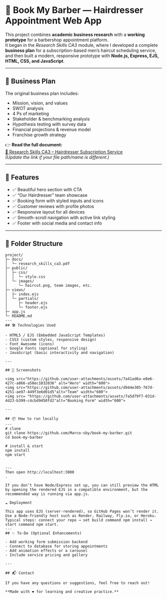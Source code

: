 # 💈 Book My Barber — Hairdresser Appointment Web App

This project combines **academic business research** with a **working prototype** for a barbershop appointment platform.  
It began in the *Research Skills CA3* module, where I developed a complete **business plan** for a subscription-based men’s haircut scheduling service, and then built a modern, responsive prototype with **Node.js, Express, EJS, HTML, CSS, and JavaScript**.

---

## 📄 Business Plan

The original business plan includes:

- Mission, vision, and values  
- SWOT analysis  
- 4 Ps of marketing  
- Stakeholder & benchmarking analysis  
- Hypothesis testing with survey data  
- Financial projections & revenue model  
- Franchise growth strategy  

👉 **Read the full document:**  
[📕 Research Skills CA3 – Hairdresser Subscription Service](docs/research_skills_ca3.pdf)  
*(Update the link if your file path/name is different.)*

---

## 🚀 Features

- ✅ Beautiful hero section with CTA  
- ✅ “Our Hairdresser” team showcase  
- ✅ Booking form with styled inputs and icons  
- ✅ Customer reviews with profile photos  
- ✅ Responsive layout for all devices  
- ✅ Smooth-scroll navigation with active link styling  
- ✅ Footer with social media and contact info  

---

## 📁 Folder Structure

```text
project/
├─ docs/
│  └─ research_skills_ca3.pdf
├─ public/
│  ├─ css/
│  │  └─ style.css
│  └─ images/
│     └─ haircut.png, team images, etc.
├─ views/
│  ├─ index.ejs
│  └─ partials/
│     ├─ header.ejs
│     └─ footer.ejs
├─ app.js
└─ README.md
---
## 🛠 Technologies Used

- HTML5 / EJS (Embedded JavaScript Templates)
- CSS3 (custom styles, responsive design)
- Font Awesome (icons)
- Google Fonts (optional for styling)
- JavaScript (basic interactivity and navigation)

---

## 📸 Screenshots

<img src="https://github.com/user-attachments/assets/7a41ad6a-e0e6-427c-a866-a58ec1032036" alt="Hero" width="600">
<img src="https://github.com/user-attachments/assets/d944e305-767d-4251-ae97-449f3e6d01d5"alt="Team" width="600">
<img src= "https://github.com/user-attachments/assets/7a5d79f7-031d-4d23-b399-c4cbd9450fd2"alt="Booking Form" width="600">

---

## 📦 How to run locally
---
# clone
git clone https://github.com/Marco-sby/book-my-barber.git
cd book-my-barber

# install & start
npm install
npm start


---
Then open http://localhost:3000
.

If you don’t have Node/Express set up, you can still preview the HTML by opening the rendered EJS in a compatible environment, but the recommended way is running via app.js.

☁️ Deployment

This app uses EJS (server-rendered), so GitHub Pages won’t render it.
Use a Node-friendly host such as Render, Railway, Fly.io, or Heroku.
Typical steps: connect your repo → set build command npm install → start command npm start.
---
## ✨ To-Do (Optional Enhancements)

- Add working form submission backend
- Connect to database for storing appointments
- Add animation effects or a carousel
- Include service pricing and gallery

---

## 📬 Contact

If you have any questions or suggestions, feel free to reach out!

**Made with ❤️ for learning and creative practice.**
